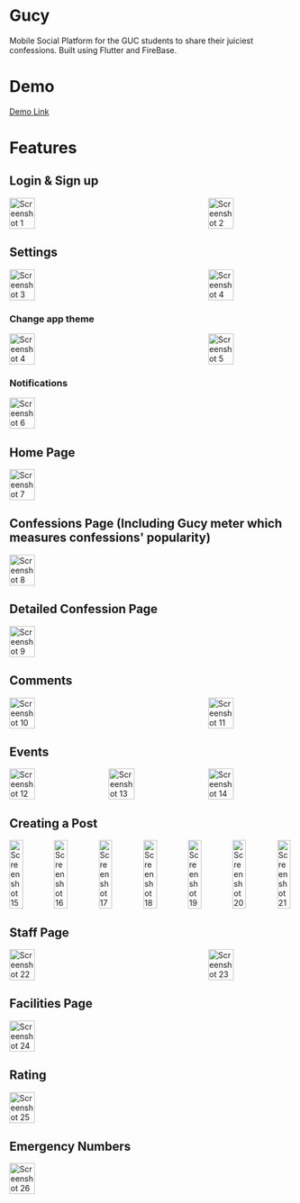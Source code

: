# Gucy
Mobile Social Platform for the GUC students to share their juiciest confessions. Built using Flutter and FireBase.

# Demo
[Demo Link](https://github.com/MohamedGallab/Gucy/assets/74183135/96132a20-6ad3-4b14-a253-4f0bf5ae3e63)

# Features

## Login & Sign up
<div style="display: flex; justify-content: space-between;">
    <img src="https://github.com/MohamedGallab/Gucy/assets/74183135/54e841a8-b2d0-4348-9db5-3ece69fd0961" alt="Screenshot 1" width="30%">
    <img src="https://github.com/MohamedGallab/Gucy/assets/74183135/53e5fb8a-082c-438e-acf3-21f43c89ba10" alt="Screenshot 2" width="30%">
</div>

## Settings
<div style="display: flex; justify-content: space-between;">
    <img src="https://github.com/MohamedGallab/Gucy/assets/74183135/93c95b3f-8621-4ec0-8434-0e832fa22b5a" alt="Screenshot 3" width="30%">
    <img src="https://github.com/MohamedGallab/Gucy/assets/74183135/c4628e24-73d2-4db9-9b98-7977ca8eac34" alt="Screenshot 4" width="30%">
</div>

### Change app theme
<div style="display: flex; justify-content: space-between;">
    <img src="https://github.com/MohamedGallab/Gucy/assets/74183135/c4628e24-73d2-4db9-9b98-7977ca8eac34" alt="Screenshot 4" width="30%">
    <img src="https://github.com/MohamedGallab/Gucy/assets/74183135/ef788128-44b3-4911-b35f-6dff5c80a072" alt="Screenshot 5" width="30%">
</div>

### Notifications
<div style="display: flex; justify-content: space-between;">
    <img src="https://github.com/MohamedGallab/Gucy/assets/74183135/5a271ea6-20f2-4586-a65f-8b360ebe892f" alt="Screenshot 6" width="30%">
</div>

## Home Page
<div style="display: flex; justify-content: space-between;">
    <img src="https://github.com/MohamedGallab/Gucy/assets/74183135/732939ba-0bc9-460e-bb7b-d4dde25d0851" alt="Screenshot 7" width="30%">
</div>

## Confessions Page (Including Gucy meter which measures confessions' popularity)
<div style="display: flex; justify-content: space-between;">
    <img src="https://github.com/MohamedGallab/Gucy/assets/74183135/f3227da0-097c-437e-b594-aa12ce535dac" alt="Screenshot 8" width="30%">
</div>

## Detailed Confession Page
<div style="display: flex; justify-content: space-between;">
    <img src="https://github.com/MohamedGallab/Gucy/assets/74183135/42083f30-3a08-48eb-bc6a-f6c8627055c6" alt="Screenshot 9" width="30%">
</div>

## Comments
<div style="display: flex; justify-content: space-between;">
    <img src="https://github.com/MohamedGallab/Gucy/assets/74183135/cac765c4-2be3-47cc-aa1a-837276665c42" alt="Screenshot 10" width="30%">
    <img src="https://github.com/MohamedGallab/Gucy/assets/74183135/2425112c-7074-43d4-99fb-06630ef05dbd" alt="Screenshot 11" width="30%">
</div>

## Events
<div style="display: flex; justify-content: space-between;">
    <img src="https://github.com/MohamedGallab/Gucy/assets/74183135/d4b44729-1219-40d8-a5cc-903040a32c90" alt="Screenshot 12" width="30%">
    <img src="https://github.com/MohamedGallab/Gucy/assets/74183135/9fb5fe33-806b-48c5-a6eb-a0b55379aa15" alt="Screenshot 13" width="30%">
    <img src="https://github.com/MohamedGallab/Gucy/assets/74183135/dcec8bfd-c529-4dac-8398-3f000019ce90" alt="Screenshot 14" width="30%">
</div>

## Creating a Post
<div style="display: flex; justify-content: space-between;">
    <img src="https://github.com/MohamedGallab/Gucy/assets/74183135/cb87938b-c2ee-469a-b286-468566919e1e" alt="Screenshot 15" width="30%">
    <img src="https://github.com/MohamedGallab/Gucy/assets/74183135/ccb05c01-ecc1-4a09-b194-8ebe3b7cb93e" alt="Screenshot 16" width="30%">
    <img src="https://github.com/MohamedGallab/Gucy/assets/74183135/c39ebb4a-8299-42ca-9618-955c8a949926" alt="Screenshot 17" width="30%">
    <img src="https://github.com/MohamedGallab/Gucy/assets/74183135/d40aaa91-3878-4350-9d35-376852204f4f" alt="Screenshot 18" width="30%">
    <img src="https://github.com/MohamedGallab/Gucy/assets/74183135/015ac5fa-f328-4955-93b5-57b2977775b6" alt="Screenshot 19" width="30%">
    <img src="https://github.com/MohamedGallab/Gucy/assets/74183135/10d86985-3ab7-4624-86c9-ed3684419a45" alt="Screenshot 20" width="30%">
    <img src="https://github.com/MohamedGallab/Gucy/assets/74183135/8b8c64d8-c5f0-4f19-a755-1b880ec5a470" alt="Screenshot 21" width="30%">
</div>

## Staff Page
<div style="display: flex; justify-content: space-between;">
    <img src="https://github.com/MohamedGallab/Gucy/assets/74183135/d0daa979-df8e-45a9-908c-35a0c052b219" alt="Screenshot 22" width="30%">
    <img src="https://github.com/MohamedGallab/Gucy/assets/74183135/43b743b0-925d-442b-bbca-a2751a4c1f46" alt="Screenshot 23" width="30%">
</div>

## Facilities Page
<div style="display: flex; justify-content: space-between;">
    <img src="https://github.com/MohamedGallab/Gucy/assets/74183135/fb45c7c0-2382-4d15-91b9-1d5a33c67d1a" alt="Screenshot 24" width="30%">
</div>

## Rating
<div style="display: flex; justify-content: space-between;">
    <img src="https://github.com/MohamedGallab/Gucy/assets/74183135/afe3fd96-724e-4157-818a-d4527375fbb9" alt="Screenshot 25" width="30%">
</div>

## Emergency Numbers
<div style="display: flex; justify-content: space-between;">
    <img src="https://github.com/MohamedGallab/Gucy/assets/74183135/91d84ffd-ab29-48c3-91a9-7dec8271ff46" alt="Screenshot 26" width="30%">
</div>
